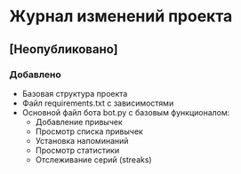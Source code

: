 # Журнал изменений проекта

## [Неопубликовано]

### Добавлено
- Базовая структура проекта
- Файл requirements.txt с зависимостями
- Основной файл бота bot.py с базовым функционалом:
  - Добавление привычек
  - Просмотр списка привычек
  - Установка напоминаний
  - Просмотр статистики
  - Отслеживание серий (streaks) 